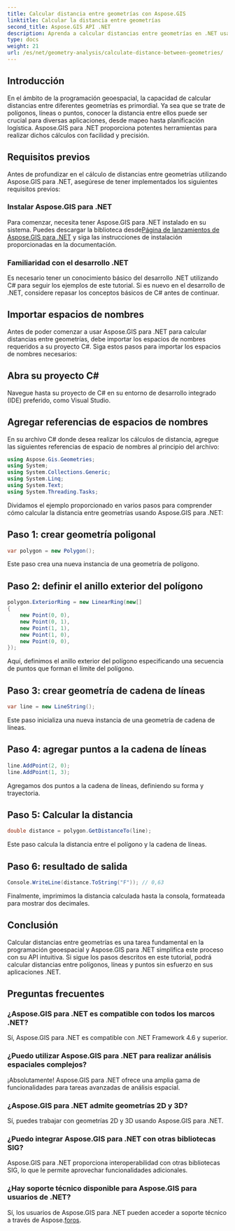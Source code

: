 ```yaml
---
title: Calcular distancia entre geometrías con Aspose.GIS
linktitle: Calcular la distancia entre geometrías
second_title: Aspose.GIS API .NET
description: Aprenda a calcular distancias entre geometrías en .NET usando Aspose.GIS. Guía paso a paso con ejemplos de código. Mejore sus aplicaciones geoespaciales.
type: docs
weight: 21
url: /es/net/geometry-analysis/calculate-distance-between-geometries/
---
```

## Introducción
En el ámbito de la programación geoespacial, la capacidad de calcular distancias entre diferentes geometrías es primordial. Ya sea que se trate de polígonos, líneas o puntos, conocer la distancia entre ellos puede ser crucial para diversas aplicaciones, desde mapeo hasta planificación logística. Aspose.GIS para .NET proporciona potentes herramientas para realizar dichos cálculos con facilidad y precisión.
## Requisitos previos
Antes de profundizar en el cálculo de distancias entre geometrías utilizando Aspose.GIS para .NET, asegúrese de tener implementados los siguientes requisitos previos:
### Instalar Aspose.GIS para .NET
 Para comenzar, necesita tener Aspose.GIS para .NET instalado en su sistema. Puedes descargar la biblioteca desde[Página de lanzamientos de Aspose.GIS para .NET](https://releases.aspose.com/gis/net/) y siga las instrucciones de instalación proporcionadas en la documentación.
### Familiaridad con el desarrollo .NET
Es necesario tener un conocimiento básico del desarrollo .NET utilizando C# para seguir los ejemplos de este tutorial. Si es nuevo en el desarrollo de .NET, considere repasar los conceptos básicos de C# antes de continuar.

## Importar espacios de nombres
Antes de poder comenzar a usar Aspose.GIS para .NET para calcular distancias entre geometrías, debe importar los espacios de nombres requeridos a su proyecto C#. Siga estos pasos para importar los espacios de nombres necesarios:
## Abra su proyecto C#
Navegue hasta su proyecto de C# en su entorno de desarrollo integrado (IDE) preferido, como Visual Studio.
## Agregar referencias de espacios de nombres
En su archivo C# donde desea realizar los cálculos de distancia, agregue las siguientes referencias de espacio de nombres al principio del archivo:
```csharp
using Aspose.Gis.Geometries;
using System;
using System.Collections.Generic;
using System.Linq;
using System.Text;
using System.Threading.Tasks;
```

Dividamos el ejemplo proporcionado en varios pasos para comprender cómo calcular la distancia entre geometrías usando Aspose.GIS para .NET:
## Paso 1: crear geometría poligonal
```csharp
var polygon = new Polygon();
```
Este paso crea una nueva instancia de una geometría de polígono.
## Paso 2: definir el anillo exterior del polígono
```csharp
polygon.ExteriorRing = new LinearRing(new[]
{
    new Point(0, 0),
    new Point(0, 1),
    new Point(1, 1),
    new Point(1, 0),
    new Point(0, 0),
});
```
Aquí, definimos el anillo exterior del polígono especificando una secuencia de puntos que forman el límite del polígono.
## Paso 3: crear geometría de cadena de líneas
```csharp
var line = new LineString();
```
Este paso inicializa una nueva instancia de una geometría de cadena de líneas.
## Paso 4: agregar puntos a la cadena de líneas
```csharp
line.AddPoint(2, 0);
line.AddPoint(1, 3);
```
Agregamos dos puntos a la cadena de líneas, definiendo su forma y trayectoria.
## Paso 5: Calcular la distancia
```csharp
double distance = polygon.GetDistanceTo(line);
```
Este paso calcula la distancia entre el polígono y la cadena de líneas.
## Paso 6: resultado de salida
```csharp
Console.WriteLine(distance.ToString("F")); // 0,63
```
Finalmente, imprimimos la distancia calculada hasta la consola, formateada para mostrar dos decimales.

## Conclusión
Calcular distancias entre geometrías es una tarea fundamental en la programación geoespacial y Aspose.GIS para .NET simplifica este proceso con su API intuitiva. Si sigue los pasos descritos en este tutorial, podrá calcular distancias entre polígonos, líneas y puntos sin esfuerzo en sus aplicaciones .NET.
## Preguntas frecuentes
### ¿Aspose.GIS para .NET es compatible con todos los marcos .NET?
Sí, Aspose.GIS para .NET es compatible con .NET Framework 4.6 y superior.
### ¿Puedo utilizar Aspose.GIS para .NET para realizar análisis espaciales complejos?
¡Absolutamente! Aspose.GIS para .NET ofrece una amplia gama de funcionalidades para tareas avanzadas de análisis espacial.
### ¿Aspose.GIS para .NET admite geometrías 2D y 3D?
Sí, puedes trabajar con geometrías 2D y 3D usando Aspose.GIS para .NET.
### ¿Puedo integrar Aspose.GIS para .NET con otras bibliotecas SIG?
Aspose.GIS para .NET proporciona interoperabilidad con otras bibliotecas SIG, lo que le permite aprovechar funcionalidades adicionales.
### ¿Hay soporte técnico disponible para Aspose.GIS para usuarios de .NET?
 Sí, los usuarios de Aspose.GIS para .NET pueden acceder a soporte técnico a través de Aspose.[foros](https://forum.aspose.com/c/gis/33).